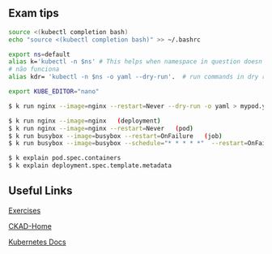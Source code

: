 ## Exam tips

```bash
source <(kubectl completion bash)
echo "source <(kubectl completion bash)" >> ~/.bashrc

export ns=default
alias k='kubectl -n $ns' # This helps when namespace in question doesn't have a friendly name 
# não funciona
alias kdr= 'kubectl -n $ns -o yaml --dry-run'.  # run commands in dry run mode and generate yaml.

export KUBE_EDITOR="nano"

$ k run nginx --image=nginx --restart=Never --dry-run -o yaml > mypod.yaml

$ k run nginx --image=nginx   (deployment)
$ k run nginx --image=nginx --restart=Never   (pod)
$ k run busybox --image=busybox --restart=OnFailure   (job)
$ k run busybox --image=busybox --schedule="* * * * *"  --restart=OnFailure (cronJob)

$ k explain pod.spec.containers
$ k explain deployment.spec.template.metadata
```

## Useful Links

[Exercises](https://github.com/dgkanatsios/CKAD-exercises)

[CKAD-Home](https://www.cncf.io/certification/ckad/)

[Kubernetes Docs](https://kubernetes.io/docs/home/)
